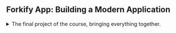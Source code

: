 <!--
//cspell::ignore forkify
 -->

## Forkify App: Building a Modern Application

<details>

<summary>
The final project of the course, bringing everything together.
</summary>

an application for recipes and ingredients.

[live demonstration](https://forkify-v2.netlify.app/)

### Project Planning and Overview

<details>
<summary>
Going over the features of the app, following the project planning cycle.
</summary>

we have a search bar, search results (with pages for search results (pagination))
a recipe shows up when we click, we can play with the number of servings for each recipe, we can save recipes as bookmarked (and un-bookmark it). we can add recipes, all recipes are only visible to the person who added them, personal recipes are attached to a developer.

Project planning stages

1. User stories
2. Features
3. Flowchart
4. Architecture
5. Development

User Stories - "As a \[type of user], I want \[an action] so that \[a benefit]".

> - "as a user, i want to **search for recipes**, so that I can find new ideas for meals."
> - "as a user, i want to be able to **update the number of servings**, so that i can cook a meal for a different number of people."
> - "as a user, i want to **bookmark recipes**, so that I can review them later."
> - "as a user, i want to be able to **create my own recipes**, so that I can have them all organized in the same app"
> - "as a user, i want to be able to **see my bookmarks and my own recipes when I leave the app and com back later**, so I can safely close the app."

features:

1. Search functionality:
   1. Input field to send request with to API with searched keywords.
   2. Display results with pagination.
   3. Display recipe with cooking time, servings, and ingredients.
2. Change serving functionality.
   1. Update all ingredients according to the current number of servings.
3. Bookmarking functionality.
   1. Display List of all bookmarked recipes.
4. User can upload own recipes
   1. User recipes are automatically bookmarked
   2. User can only see their own recipes, not recipes from other users.
5. Data persistency
   1. Store bookmark data in browser using local storage
   2. on page Load, read saved bookmarks from local storage and display.

flowchart:
(We start with search, pagination, and displaying)

we work with events and user actions.
user searches, user clicks page, user selects, page loads

![flowchart-1](18-forkify/starter/forkify-flowchart-part-1.png)

we need to re-render the buttons when they are clicked, so they only show proper actions. we want the url to change properly, and for it to reflect the recipe id.

we can start with the display part without getting settled on the architecture yet.

</details>

### Loading a Recipe from An Api

<details>
<summary>
Getting a recipe from the api.
</summary>

Our first task is to set up the project and display the recipes. we can see that this time, all the files are inside a "src" folder. the html file is also quite large

"sass - Syntactically awesome style sheets. "
similar to css.

parcel also transforms scss into css.

we need to initialize the new project

```shell
npm init
```

we change the entry point to index.html and we set the npm scripts

```json
  "scripts": {
    "start": "parcel index.html",
    "build": "parcel build index.html"
  },
```

we need to install parcel, lets take version 2.0 and it's dependencies.
(I had to change "main" to "default" in package.json)
we might want to run npm install to get dependencies like sass.

```shell
npm i parcel@2 -D
mpm install
npm run start
```

now we have all the files inside the _dist_ folder, with the generated names and stuff. all the images were copied and had their names change. however, we keep developing in the src folder, and the module bundler does the work of putting them together.

we can start with the controller.js file. lets add a log to console to verify it's really the correct file, and then we can start doing API calls.

we will use a [special api](https://forkify-api.herokuapp.com/v2) that was set up for this project. we can look at the documentation.

there are limited search queries and limited api calls per hour.

lets take one recipe.

https://forkify-api.herokuapp.com/api/v2/recipes/5ed6604591c37cdc054bc886

and make an async wrapper fetch function for it. don't forget to await the promises and check the response status.

```js
const showRecipe = async function () {
  const testRecipeUrl =
    "https://forkify-api.herokuapp.com/api/v2/recipes/5ed6604591c37cdc054bc886";
  try {
    const res = await fetch(testRecipeUrl);
    if (!res.ok) {
      throw new Error(`${data.message} ${res.status}`);
    }
    const data = await res.json();
    console.log(res, data);
  } catch (err) {
    console.error(err);
    //alert(err)
  }
};
showRecipe();
```

we'll take the object and Reformat it.

```js
const { recipe: recipeData } = data.data;
const recipe_formatted = {
  id: recipeData.id,
  title: recipeData.title,
  publisher: recipeData.publisher,
  sourceUrl: recipeData.source_url,
  image: recipeData.image_url,
  servings: recipeData.servings,
  cookingTime: recipeData,
  servings: recipeData.servings,
  ingredients: recipeData.ingredients,
};
console.log(recipe_formatted);
```

lets try with another id to see that everything is ok.

</details>

### Rendering the Recipe

<details>
<summary>
Rendering the recipe on the html, adding some dependencies and solving whatever problems emerge.
</summary>

We will look at the html file to see how we ant a recipe to render as an html.

we will need function that takes a recipe and renders the markup from the template literals. we start with the simple stuff to replace, we will get to the ingredients lists later.

we then need to insert our newly created html into the DOM

```js
const markup = renderRecipe(recipe_formatted);
recipeContainer.insertAdjacentHTML("afterbegin", markup);
```

i had a problem with the image not showing, so looking the forums I found that i should add _crossorigin_ to the img element.

```html
<figure class="recipe__fig">
  <img
    src="${recipe.image}"
    alt="${recipe.title}"
    class="recipe__img"
    crossorigin
  />
  <h1 class="recipe__title">
    <span>${recipe.title}</span>
  </h1>
</figure>
```

we still have the message from the beginning and we are missing the icons.

to fix the make it not show,we should clean the container before inserting

```js
const markup = renderRecipe(recipe_formatted);
recipeContainer.innerHTML = "";
recipeContainer.insertAdjacentHTML("afterbegin", markup);
```

for the ingredient, we would need to loop over the them and create a list item for each.

```js
 ${recipe.ingredients.map(ing => {
     `<li class="recipe__ingredient">
              <svg class="recipe__icon">
                <use href="src/img/icons.svg#icon-check"></use>
              </svg>
              <div class="recipe__quantity">${ing?.quantity ?? ''}</div>
              <div class="recipe__description">
                <span class="recipe__unit">${ing.unit}</span>
                ${ing.description}
              </div>
            </li>`
 }).join('')}
```

the next part is to fix the missing icon. the problem is that the icons are pointing to a path inside the src/img folder, which doesn't exist in the distributed files.

```html
<svg>
  <use href="src/img/icons.svg#icon-minus-circle"></use>
</svg>
```

to fix this, we need to tell parcel to import the folder. in parcel version 1 it was simply an import statement. in parcel version 2 the syntax is a bit different for static assets

```js
import icons from "../img/icons.svg"; //Parcel v.1
import icons from "url:../img/icons.svg"; //Parcel v.2
console(icons);
```

(I had to add type="module" to the html file script tag)

and then we replace all instances of "src/img/icons.svg" with "${icons}"

and for a final touch, we want a loading spinner to appear until the img loads. we can look at the css and html to see how it works.

the last thing we do is add poly-fill packages

```shell
npm i core-js regenerator-runtime
```

```js
import "core-js/stable";
import "regenerator-runtime/runtime";
```

</details>

### Listening for Load and HashChange Events

<details>
<summary>
Listening to hash change and responding to it.
</summary>

let's add some event handlers,lets pretend that we have a search list that we can use.
when we click on a recipe, we would want to render it. each recipe has an id which is a hash (that shows up on the url).

we first need a way to trigger the hash, lets create a fake one.

```html
<div class="search-results">
  <a href="#5ed6604691c37cdc054bd0c0">Recipe 1</a>

  <a href="#5ed6604591c37cdc054bc886">Recipe 2</a>
</div>
```

we need to listen to this event, and take the has from the window object

```js
window.addEventListener("hashchange", () => {
  const hash = window.location.hash.slice(1);
});
```

if we want to open a recipe based on a url, (copy the address and go to it), so we want to listen to a page load event.
we can do a mapping to add the event in a more efficient way

```js
//window.addEventListener("load", showRecipe);
["hashchange", "load"].forEach((e) => window.addEventListener(e, showRecipe));
```

when we don't have any id from the hash (on page load), so we need a guard clause.

```js
if (!id) return;
```

</details>

### MVC

<details>
<summary>
We now start talking architecture.
</summary>

why do we even need architecture?

> - Structure - how we organize and divide the code.
> - Maintainability - a project is never done, we need to be able to change it easily in the future
> - Expandability - we might want to add new features in the future.

we can create something from scratch, but it only works for small scale projects. for serious stuff, we can use a well established architecture pattern, such as...

> - MVC - model view controller.
> - MVP - model view presenter
> - Flux - (what facebook does)
> - or many more.

we can also use a framework to take care of the architecture, like react, angular, vue, etc...

nearly all architecture patterns have the following components

1. Business logic.
   - code the solves the actual business problem.
   - directly related to what business does and what it needs.
2. State.
   - Essentially stores all the data about the application.
   - Should be the "Single source of truth".
   - UI should be kept in sync with the state
   - There are state libraries.
3. Http library.
   - Responsible for making and receiving Ajax requests.
   - Optional but almost always necessary in real-world apps.
4. Application logic (router).
   - Code that is only concerned about the implementing of the application itself.
   - Handles navigation and UI events
5. Presentation logic (UI layer).
   - Code that is concerned about the visible part of the application.
   - essentially display application state.

a good architecture separates these components.

#### MVC - Model View Controller

<details>
<summary>
What The MVC pattern is.
</summary>

Model - Application data, sate and business logic, also the http library.
View - Presentation logic.
Controller - Application logic. bridge between the model and the view.

the mvc pattern dictates that the model and the view should be independent, and never know about each other.

a typical flow of data
user clicks -> controller (application logic) -> might involve updating the user interface in the view layer, and might involved get data from the model. when the model performs the task, it tells the controller, which then tells the UI to update.

we have data flow channel (passing data) and function call channel. only the controller initiates function calls on the other two components. it dispatches tasks to the others. the model and the view don't import the controller, and they are unaware of it.

in our app, the user selects a recipe (or the page loads with a recipe Id), these events are handled by the controller, which calls the model to perform an http request. when the data arrives, the controller takes the data and passes it to the view layer to render it.

![MVO implementation](18-forkify/starter/forkify-architecture-recipe-loading.png)

we have two modules (the model and the controller) and the recipeView class. the controller handles the events, while the model exports the state and other functionalities.

</details>

#### Refactoring for MVC

<details>
<summary>
Splitting into different files, creating methods, thinking about hierarchies and building blocks for the future.
</summary>

we start by creating the new files. we have controller.js, and we add model.js and we need some views, lets create a folder for them, and start with recipe view.js.

one controller, one model, but several views. we could split up the controller, and the model, but for this scale of project, it's ok.

with start with the model, it's a module by itself. it should have a state that we export and a function to load recipes.

```js
export const state = {
  recipe: {},
};

export const loadRecipe = async function () {};
```

we refactor our old code that is related to getting the recipes from the server. we need to import those changes into the controller.

```js
import * as model from "./model.js";
```

if our model returns a promise, we need to await it, and we shouldn't forget the error handling!

```js
await model.loadRecipe(id);
```

we check that everything is ok, and then we move to the view.
lets start with a new class, we eventually would want a parent class of view.
we need to decide what to export, rather than export the class itself , we will export default a new recipe;

```js
class RecipeView {}
```

but because we create the class in module and export it, we can't pass data to it in the constructor. instead, we create a 'render' method. which is simply the earlier code. we also need to move the icons import

```js
recipeView.render(model.state.recipe);
```

we want the render method to eventually move up to the base class, and then override the 'generateMarkup()' method for each subclass. we create some small functions for utility, and we move the render spinner into the view. we will have render and renderSpinner methods on all of our views.

we need to move the import of the icons and fix the path.

a final change is for the number we are working with real quantities, so we want 1 1/2 instead of 1.5.
we will use an external package for this.

[fractional](https://www.npmjs.com/package/fractional)

```bash
npm install fractional
```

this library uses common.js form.

```js
import { Fraction } from "fractional";
```

</details>

#### Helpers and Configuration Files

<details>
<summary>
files that hold common functionality and constant variables.
</summary>

helper files and configuration modules.
we create a new file 'config.js', which are constant and reused across many modules.
we can put the api URL in there and then import what we need in each file.

```js
export const API_URL = `https://forkify-api.herokuapp.com/api/v2/recipes`;
```

we also want a module that are we used all across the project 'helpers.js'. we first have a getJson function.
we need to think about the error handling, though. (we rethrow the error up the call stack).

we still need an _await_, because we are calling an asynchronous function.

```js
export const getJSON = async function (url) {
  try {
    const res = await fetch(url);
    const data = await res.json();
    if (!res.ok) {
      throw new Error(`${data.message} ${res.status}`);
    }
    return data;
  } catch (err) {
    console.error(`${err} 💥💥`);
    throw err;
  }
};
```

we also add a timeout for the getJSON call. we make it into a race using _Promise.race([])_.

```js
const timeout = function (s) {
  return new Promise(function (_, reject) {
    setTimeout(function () {
      reject(new Error(`Request took too long! Timeout after ${s} second`));
    }, s * 1000);
  });
};

export const getJSON = async function (url) {
  try {
    const res = await Promise.race([fetch(url), timeout(5)]);
    const data = await res.json();
    if (!res.ok) {
      throw new Error(`${data.message} ${res.status}`);
    }
    return data;
  } catch (err) {
    console.error(`${err} 💥💥`);
    throw err;
  }
};
```

the number of seconds for timeout can also go into the config file.

</details>

#### Event Handlers in MVC: Publisher-Subscriber Pattern

<details>
<summary>
The publisher-subscriber design pattern, adding event handlers at startup.
</summary>

listening and handling events in mvc using the publisher subscriber pattern.

we are currently listening for events in the controller. but events that belong to the DOM should be related to the view, right? but the callback function is definably part of the controller, how can we solve this conflict?

> - Events should be **handled** in the **controller** (otherwise we have application logic in the view).
> - Events should be **listened for** in the **view** (otherwise we would need DOM Elements in the controller).

the publisher-subscriber design pattern is a solution for this. the UI view element is the publisher,and the controller module is the subscriber. the publisher doesn't know that the subscriber exists and how it's implemented. we do this with an 'init' function of the controller.

```js
//in the view
addHandlerRender = function (handler) {
  ["hashchange", "load"].forEach((e) => window.addEventListener(e, handler));
};
//in the controller
const init = function () {
  recipeView.addHandlerRender(controlRecipes);
};
init();
```

later we will have more handlers.

now we have a good start of a structure for the architecture.

</details>

</details>

### Implementing Error and Success messages

<details>
<summary>
Displaying the error to the user
</summary>
rather than just log the  error, we might want to display it in the view.

the correct place to handle the error should be in the view, not the model.

we already have an html element for errors.

```html
<div class="error">
  <div>
    <svg>
      <use href="src/img/icons.svg#icon-alert-triangle"></use>
    </svg>
  </div>
  <p>No recipes found for your query. Please try again!</p>
</div>
```

lets add a renderError function for it.

```js
  renderError(msg) {
    const markup = `<div class="error">
  <div>
    <svg>
      <use href="${icons}#icon-alert-triangle"></use>
    </svg>
  </div>
  <p>${msg}</p>
</div>`;
    this.#clear();
    this.#parentElement.insertAdjacentHTML('afterbegin', markup);
  }
```

we think the error should know the displayed message. lets change it to a default value.

lets's also create a render message function, we will use it in the future.

</details>

### Search Functionality

<details>
<summary>
adding the search functionality modules: the search box and the results.
</summary>

we want to allow the user to search for recipes,
we need to work on the model, the view and the controller.

we start with the api call in the model, let's take a look at the data.
we need an async function, and we shouldn't forget about awaiting it!

this part in the model.

```js
export const loadSearchResults = async function (query) {
  const searchRecipesUrl = `${API_URL}/?search=${query}`;
  try {
    const data = await getJSON(searchRecipesUrl);
    state.searchResults.query = query;
    state.searchResults.results = data.data.recipes.map((rec) => {
      return {
        id: rec.id,
        title: rec.title,
        publisher: rec.publisher,
        image: rec.image_url,
      };
    });
  } catch (err) {
    console.error(err);
    throw err;
  }
};
```

and a corresponding part in the controller,

and we need also views, one for the search box and one for the results.

```js
class SearchView {
  //...
}

export default new SearchView();
```

we need the query from the html, and add the handler for submit, and we should prevent the default behavior.

```js
  addHandlerSearch(handler) {
    this.#parentElement.addEventListener('submit', function (e) {
      e.preventDefault();
      handler();
    });
  }
  getQuery() {
    return this.#parentElement.querySelector('.search__field').value;
  }
```

to render the results, we would need a new view for the results, this view is quite similar to the recipe view, so it's time to refactor the common parts into a base class.

but the way JavaScript works, we can't yet use private fields and methods in the base case.

some long session of debugging, but stuff works.
(parentheses are awful)

let's also add the hot module reloading to make our data persistance while working.

```js
if (module.hot) {
  module.hot.accept();
}
```

lets display an error if the data is empty

```js
  render(data) {
    if (!data || (Array.isArray(data) && data.length === 0))
      return this.renderError();    this._data = data;
    this._clear();
    const markup = this._generateMarkup();
    this._parentElement.insertAdjacentHTML('afterbegin', markup);
  }
```

</details>

### Implementing Pagination

<details>
<summary>
creating pagination navigation for results, adding buttons, finding the correct case... 
</summary>

we currently display all results, but we want to only display them in chunks of ten.

the controller tells the view to render the results.

we start in the model module

```js
export const getSearchResultsPage = function (page) {
  const start = (page - 1) * state.searchResults.resultsPerPage;
  const end = page * state.searchResults.resultsPerPage;
  return state.searchResults.results.slice(start, end);
};
```

and now we pass only what we wanted in the controller.

```js
const controlSearchResults = async function () {
  try {
    const query = searchView.getQuery();
    if (!query) return; //guard clause
    ResultsView.renderSpinner();
    await model.loadSearchResults(query);
    ResultsView.render(model.getSearchResultsPage(1));
  } catch (err) {
    ResultsView.renderError();
  }
};
```

(we needed a refresh)
we also add the page to the state and use it as a default

now we need the pagination buttons and behavior.

we have different scenarios:
on page 1 - only show the next button, and don't show if there are no more search results
other pages - show prev, and next
last page, only show last page.

lets make new view PaginationView. we set the parent element and create the \_generateMarkup() method.
scenarios

1. page 1, and there no more results
2. page 1, and there are more results
3. page n, there are no more results (last page)
4. page n, there are more results

we build the logic to add buttons in the view, and the next part is to add the eventHandlers. we use event delegations

```js
  addHandlerClick(handler) {
    this._parentElement.addEventListener('click', function (e) {
      const btn = e.target.closest('.btn--inline');
      if (!btn) return; //guard
      handler(btn);
    });
  }
```

we use the dataset attribute on the html button,

```html
<button data-goto="${page}" class="btn--inline pagination__btn--${direction}">
  <svg class="search__icon">
    <use href="${icons}#icon-arrow-${arrow}"></use>
  </svg>
  <span>Page ${page}</span></button
>;
```

</details>

### Project Planning II

<details>
<summary>
Taking a break to see what still needs to be done.
</summary>

we made some good progress so far, now lets consider the next step.

lets look at the features list, we already completed some of them.

- [x] Search functionality
- [x] Results with pagination
- [x] Display recipe
- [ ] Change servings
- [ ] Bookmarking
- [ ] Store and load bookmarks
- [ ] Create recipes.

let's update the diagram

![architecture-2](18-forkify/starter/forkify-flowchart-part-2.png)

</details>

### Updating Recipes Servings

<details>
<summary>
Updating the servings sizes Logic
</summary>

updating recipes servings.

our outline is the same as before, the controller function will be executed when the user clicks on the model. the control will update the recipe servings and call the render method again. the data is manipulated in the model itself.

```js
export const updateServings = function (newServings = state.recipe.servings) {
  const factor = newServings / state.recipe.servings;
  state.recipe.ingredients.forEach((ing) => {
    ing.quantity *= factor;
  });
  state.recipe.servings = newServings;
};
```

now we need to update the handler inside the the recipeView with event delegation

```js
  addHandlerUpdateServings(handler) {
    this._parentElement.addEventListener('click', function (e) {
      const btn = e.target.closest('.btn--tiny');
      if (!btn) return;
      handler(Number(btn.dataset.updateTo));
    });
  }
```

we just need to know where the servings number is coming for. we would like the view to tell us this. we simply add the dataset attribute, just like before. the "data-update-to" is accessed by "dataset.updateTo", the hyphen turns into camelCase.

```html
<button
  data-update-to="${this._data.servings + 1}"
  class="btn--tiny btn--update-servings"
>
  <svg>
    <use href="${icons}#icon-plus-circle"></use>
  </svg>
</button>
```

we need to control the zero servings case. we do this in the view.

now we just need to take care of the flickering image. the problem is probably that each update needs to render everything, so our next step is only to render changes.

</details>

### Developing a DOM Updating Algorithm

<details>
<summary>
An algorithm to only update the parts that changed rather than the entire DOM.
</summary>

only update the dom where it changes. don't reload the entire view. we want to avoid unnecessary work, let's have a new method in the view base class.
we will generate the same markup, but instead of rendering all of it, we will compare it to the existing markup and simple update what's needed

```js
update(data) {
  if (!data || (Array.isArray(data) && data.length === 0)) {
    return this.renderError();
  }
  this._data = data;
  //this._clear();
  const markup = this._generateMarkup();
  const newDOM = document.createRange().createContextualFragment(markup);
  const newElements = Array.from(newDOM.querySelectorAll('*'));
  const currentElements = Array.from(this._parentElement.querySelectorAll('*'));
  console.log(currentElements, newElements);
  newElements.forEach((newEl,i)=>
  {
    const currentElement = currentElements[i];
    console.log(currentElement,newEl.isEqualNode(currentElement));
  });
}
```

we use the newly created DOM as a virtual dom (like the document itself).

we take all the elements from the virtual DOM and from the real DOM element and compare them with the _.isEqualNode()_ method. this almost works, but not quite.

```js
newElements.forEach((newElement, i) => {
  const currentElement = currentElements[i];
  if (!newElement.isEqualNode(currentElement))
    currentElement.textContent = newElement.textContent;
});
```

we need a different way to do this, we want to only replace text. for this we use _.nodeValue_
which is null for elements, and has value for text nodes.

```js
newElements.forEach((newElement, i) => {
  const currentElement = currentElements[i];
  //update changed TEXT
  if (
    !newElement.isEqualNode(currentElement) &&
    newElement.firstChild?.nodeValue.trim() !== ""
  ) {
    console.log(newElement.firstChild.nodeValue);
    currentElement.textContent = newElement.textContent;
  }
  //update changed ATTRIBUTES
  if (!newElement.isEqualNode(currentElement)) {
    console.log(newElement.attributes);
    Array.from(newElement.attributes).forEach((attr) => {
      console.log(attr.name, attr.value);
      currentElement.setAttribute(attr.name, attr.value);
    });
  }
  //Update Changed Attributes
});
```

we change both the text value and the attributes.

let's also use this new functionality to only marked the selected search result. when we click a recipe, we want to keep the result preview highlighted.

let's start with the results view.
we add the class 'preview\_\_link--active' if we need it.

we remove the array check from the update method.

```js
  update(data) {
    if (!data
    //|| (Array.isArray(data) && data.length === 0)
    ) {
      return this.renderError();
    }
//...
  }
```

</details>

### Implementing Bookmarks

<details>
<summary>
Getting bookmarks on the recipes.
</summary>

we want our recipes to contain a bookmark.

we have a leftover bug, when we search from page 2 we don't go back to page 0.

let's try to find the bug.

I think it has something to do with the default argument to `model.getSearchResultsPage()`

but back to bookmarking,we start in the model. and then in the controller. and we also update the model.
we also want to listen for clicks on that button element, we add event delegation as before.

we need to call the update method. we just render a single element that changed.

the next step is to make the bookmarks permanents. so instead, lets store the bookmarked recipes.

```js
export const loadRecipe = async function (id) {
  const testRecipeUrl = `${API_URL}/${id}`;
  try {
    const data = await getJSON(testRecipeUrl);
    const { recipe: recipeData } = data.data;
    state.recipe = {
      id: recipeData.id,
      title: recipeData.title,
      publisher: recipeData.publisher,
      sourceUrl: recipeData.source_url,
      image: recipeData.image_url,
      servings: recipeData.servings,
      cookingTime: recipeData.cooking_time,
      ingredients: recipeData.ingredients,
      bookmarked: state.bookmarks.some((bk) => bk.id === recipeData.id),
    };
  } catch (err) {
    console.error(err);
    throw err;
  }
};
```

let's actually stick this in the search results function as well.

(not sure why we aren't using a set)

now we add the bookmarks panel.

it also has a preview element.
let's create the new view, bookmarksView.js

we mostly use the same as the search result stuff.

```js
class BookmarksView extends View {
  _parentElement = document.querySelector(".bookmarks__list");
  _errorMessage = "No bookmarks yet. Find a nice recipe and book mark it ;)";
  //...
}
```

now we just make a common view that both use (composition, not inheritance) previewView.js.

</details>

### Storing with Local Storage

<details>
<summary>
Making data bookmarks persistance in local storage.
</summary>

storing data is about data, so it belongs to the model.

we store to the local storage when a bookmark is added or removed.

```js
const persistBookmarks = function () {
  localStorage.setItem("bookmarks", JSON.stringify(state.bookmarks));
};

const clearBookmarksFromLocalStorage = function () {
  localStorage.removeItem("bookmarks");
};

const loadBookMarks = function () {
  const storedText = localStorage.getItem("bookmarks");
  const storedBookmarks = JSON.parse(storedText);
  if (storedBookmarks) {
    state.bookmarks = storedBookmarks;
  }
};
loadBookMarks(); //to call this on startup
```

we have an issue that we try to update the bookmarks view before rendering it once.

we stick a debugger statement

```js
debugger;
```

</details>

### Project Planning III

<details>
<summary>
Adding more and more stuff.
</summary>

we made some great progress since before.

lets look at the features list, we already completed most of them. now we have one feature group left- creating our own recipes!

- [x] Search functionality
- [x] Results with pagination
- [x] Display recipe
- [x] Change servings
- [x] Bookmarking
- [x] Store and load bookmarks
- [ ] Own recipe upload
- [ ] Own recipes automatically bookmarked
- [ ] user can only see own recipes, not from others.

let's update the diagram

![architecture-3](18-forkify/starter/forkify-flowchart-part-3.png)

</details>

### Uploading a New Recipe

<details>
<summary>
Uploading a recipe.
</summary>

for this, we need a developer key for the api.

we start with opening the editor.
we want to open the form and close it. let's call it addRecipeView.js;

this is not like other views, because the form is already part of the html.

```html
<div class="overlay hidden"></div>
<div class="add-recipe-window hidden">
  <button class="btn--close-modal">&times;</button>
  <form class="upload">
    <!-- more stuff -->
  </form>
</div>
```

this class has much more stuff.

```js
class AddRecipeView extends View {
  _parentElement = document.querySelector(".upload");
  _window = document.querySelector(".add-recipe-window");
  _overlay = document.querySelector(".overlay");
  _btnOpen = document.querySelector(".nav__btn--add-recipe");
  _btnClose = document.querySelector(".btn--close-modal");
  _generateMarkup() {}
}
```

we use the constructor this time. we shouldn't forget to properly bind stuff.

```js
 constructor() {
    super();
    this._addHandlerShowWindow();
  }
  _addHandlerShowWindow() {
    this._btnOpen.addEventListener('click', this._toggleView.bind(this));
  }
  _toggleView() {
    this._overlay.classList.toggle('hidden');
    this._window.classList.toggle('hidden');
  }
```

to get all the data we can use 'FormData' object

```js
  addHandlerUpload(handler) {
    this._parentElement.addEventListener('submit', function (e) {
      e.preventDefault();
      const data = [...new FormData(this)];
      console.log(data);
    });
  }
```

the action to upload the data is an api call, so it should happen in the model. so we first pass a handler function from the controller.

since ES19, we can convert an array into an Object with _Object.fromEntires(array)_, which is like the inverse of getting the entries.

```js
const o = Object.fromEntries(dataArr);
```

the next part is to upload the new recipe, this should happen in the model.

```js
export const uploadRecipe = async function (newRecipe) {};
```

first thing to do is the convert the object into the same format we get from the API

a long tedious battle to format it.

now we need a method to send json data.

the fetch function can also send data!

```js
const fetchPromise = fetch(url, {
  method: "Post",
  headers: {
    "Content-Type": "application/json",
  },
  body: JSON.stringify(data),
});
```

the rest of the function is the same.
now we need the API key.

(i stored it in a file called .secretConfig, probably not the best way to secure it...)

we need the url to be a bit longer, lets change them in the html.
and this worked! we see some actual data, with our key and the id.

we do some more work of getting the data back to the format we want.

there is a trick here using short circuiting and spreading

```js
const createRecipeObject = function (data) {
  const { recipe } = data.data;
  return {
    id: recipe.id,
    title: recipe.title,
    publisher: recipe.publisher,
    sourceUrl: recipe.source_url,
    image: recipe.image_url,
    servings: recipe.servings,
    cookingTime: recipe.cooking_time,
    ingredients: recipe.ingredients,
    ...(recipe.key && { key: recipe.key }),
  };
};
```

things still don't work perfectly.
it was a problem with the bookmarks. it was updated and not rendered.

the recipe was uploaded, but the url didn't change, we change the id with the history api to change the url without reloading the page

```js
window.history.pushState(null,null,`#${model.state.recipe.id})
```

the next step is to refactor the two json methods into one.

```js
export const AJAX = async function (url, payload = undefined) {
  try {
    const fetchPromise = payload
      ? fetch(url, {
          method: "Post",
          headers: {
            "Content-Type": "application/json",
          },
          body: JSON.stringify(payload),
        })
      : fetch(url);
    const res = await Promise.race([fetchPromise, timeout(TIMEOUT_SECONDS)]);
    const data = await res.json();
    if (!res.ok) {
      throw new Error(`${data.message} ${res.status}`);
    }
    return data;
  } catch (err) {
    console.error(`${err} 💥💥`);
    throw err;
  }
};
```

now we use the key to mark it as our own. we pass the key in all the calls to return our recipes.
we look at the recipeView and the previewView.
we need to add the key to preview data structure.

[unsplash-images to use](unsplash.com)

</details>

### Writing Documentation

<details>
<summary>
writing documentations for our application. additional challenges.
</summary>

we use [JSDoc](https://jsdoc.app/)

we write a block comment with an additional astrict to get the jsdoc created. this creates the @parameters and some space to write

```js
/**
 * Render the received data to the DOM
 * @param {Object | Object[]} data the data to be render
 * @param {boolean} [render=true] if false, just return markup string instead of rendering to the DOM
 * @returns {undefined | string} a string is return if render is false
 */
```

we can also define the this keyword (what it should refer to), who wrote the function, and what's missing.

```js
/**
@this {Object} View Instance
@author Benjamin
@todo Finish implementing
*/
```

we have some possible features that we can add.

in the next section. we will deploy this project.

</details>
</details>
